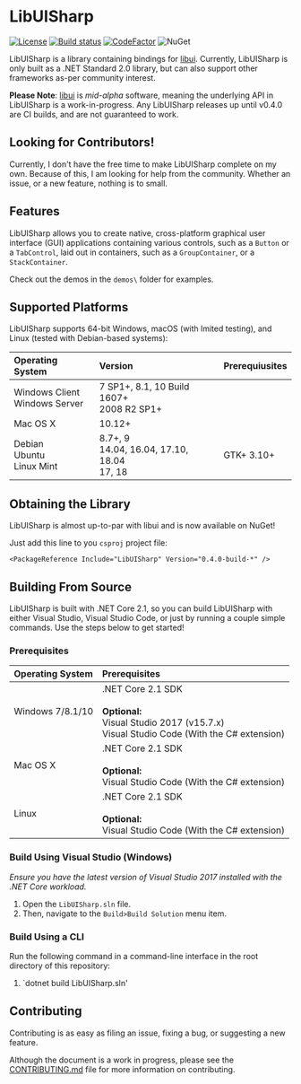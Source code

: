 # LibUISharp
[![License](https://img.shields.io/badge/License-MIT-blue.svg?longCache=true)](https://github.com/tom-corwin/LibUISharp/blob/master/LICENSE.md)
[![Build status](https://ci.appveyor.com/api/projects/status/o2y9fu126dqmi4pv?svg=true)](https://ci.appveyor.com/project/tom-corwin/libuisharp)
[![CodeFactor](https://www.codefactor.io/repository/github/tom-corwin/libuisharp/badge)](https://www.codefactor.io/repository/github/tom-corwin/libuisharp)
![NuGet](https://img.shields.io/nuget/vpre/LibUISharp.svg)

LibUISharp is a library containing bindings for [libui](https://github.com/andlabs/libui). Currently, LibUISharp is only built as a .NET Standard 2.0 library, but can also support other frameworks as-per community interest.

**Please Note**: [libui](https://github.com/andlabs/libui) is *mid-alpha* software, meaning the underlying API in LibUISharp is a work-in-progress. Any LibUISharp releases up until v0.4.0 are CI builds, and are not guaranteed to work.

## Looking for Contributors!
Currently, I don't have the free time to make LibUISharp complete on my own. Because of this, I am looking for help from the community. Whether an issue, or a new feature, nothing is to small.

## Features

LibUISharp allows you to create native, cross-platform graphical user interface (GUI) applications containing various controls, such as a `Button` or a `TabControl`, laid out in containers, such as a `GroupContainer`, or a `StackContainer`.

Check out the demos in the `demos\` folder for examples.

## Supported Platforms

LibUISharp supports 64-bit Windows, macOS (with lmited testing), and Linux (tested with Debian-based systems):

| Operating System                                     | Version                                           | Prerequiusites |
| :--------------------------------------------------- | :------------------------------------------------ | :------------- |
| Windows Client<br/>Windows Server                    | 7 SP1+, 8.1, 10 Build 1607+<br/>2008 R2 SP1+      |                |
| Mac OS X                                             | 10.12+                                            |                |
| Debian<br/>Ubuntu</br>Linux Mint                     | 8.7+, 9<br/>14.04, 16.04, 17.10, 18.04<br/>17, 18 | GTK+ 3.10+     |

## Obtaining the Library

LibUISharp is almost up-to-par with libui and is now available on NuGet!

Just add this line to you `csproj` project file:

```
<PackageReference Include="LibUISharp" Version="0.4.0-build-*" />
```

## Building From Source

LibUISharp is built with .NET Core 2.1, so you can build LibUISharp with either Visual Studio, Visual Studio Code,
or just by running a couple simple commands. Use the steps below to get started!

### Prerequisites

| Operating System | Prerequisites                                                                                                            |
| :--------------- | :----------------------------------------------------------------------------------------------------------------------- |
| Windows 7/8.1/10 | .NET Core 2.1 SDK<br/><br/>**Optional:**<br/>Visual Studio 2017 (v15.7.x)<br/>Visual Studio Code (With the C# extension) |
| Mac OS X         | .NET Core 2.1 SDK<br/><br/>**Optional:**<br/>Visual Studio Code (With the C# extension)                                  |
| Linux            | .NET Core 2.1 SDK<br/><br/>**Optional:**<br/>Visual Studio Code (With the C# extension)                                  |

### Build Using Visual Studio (Windows)

*Ensure you have the latest version of Visual Studio 2017 installed with the .NET Core workload.*

1. Open the `LibUISharp.sln` file.
2. Then, navigate to the `Build>Build Solution` menu item.

### Build Using a CLI

Run the following command in a command-line interface in the root directory of this repository:

1. `dotnet build LibUISharp.sln'

## Contributing

Contributing is as easy as filing an issue, fixing a bug, or suggesting a new feature.

Although the document is a work in progress, please see the [CONTRIBUTING.md](https://github.com/tom-corwin/LibUISharp/blob/master/CONTRIBUTING.md) file for more information on contributing.
